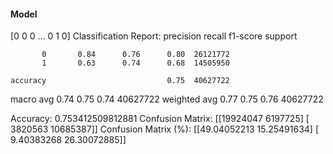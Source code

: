 #### Model
[0 0 0 ... 0 1 0]
Classification Report:
              precision    recall  f1-score   support

           0       0.84      0.76      0.80  26121772
           1       0.63      0.74      0.68  14505950

    accuracy                           0.75  40627722
   macro avg       0.74      0.75      0.74  40627722
weighted avg       0.77      0.75      0.76  40627722

Accuracy: 0.753412509812881
Confusion Matrix:
[[19924047  6197725]
 [ 3820563 10685387]]
Confusion Matrix (%):
[[49.04052213 15.25491634]
 [ 9.40383268 26.30072885]]
